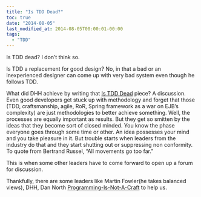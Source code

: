 ```yaml
---
title: "Is TDD Dead?"
toc: true
date: "2014-08-05"
last_modified_at: 2014-08-05T00:00:01-00:00
tags: 
  - "TDD"
---
```


Is TDD dead? I don’t think so.

Is TDD a replacement for good design? No, in that a bad or an inexperienced designer can come up with very bad system even though he follows TDD.

What did DHH achieve by writing that [Is TDD Dead][is-tdd-dead-link] piece? A discussion. Even good developers get stuck up with methodology and forget that those (TDD, craftsmanship, agile, RoR, Spring framework as a war on EJB’s complexity) are just methodologies to better achieve something. Well, the processes are equally important as results. But they get so smitten by the ideas that they become sort of closed minded. You know the phase everyone goes through some time or other. An idea possesses your mind and you take pleasure in it. But trouble starts when leaders from the industry do that and they start shutting out or suppressing non conformity. To quote from Bertrand Russel, “All movements go too far.”

This is when some other leaders have to come forward to open up a forum for discussion. 

Thankfully, there are some leaders like Martin Fowler(he takes balanced views), DHH, Dan North [Programming-Is-Not-A-Craft][Programming-Is-Not-A-Craft] to help us.

[is-tdd-dead-link]:https://dhh.dk/2014/tdd-is-dead-long-live-testing.html
[Programming-Is-Not-A-Craft]:https://dannorth.net/2011/01/11/programming-is-not-a-craft/